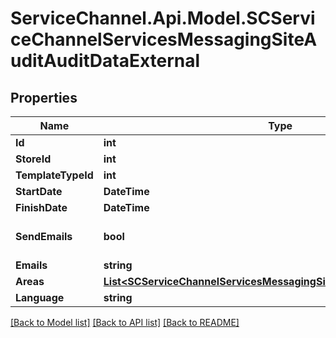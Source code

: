 # ServiceChannel.Api.Model.SCServiceChannelServicesMessagingSiteAuditAuditDataExternal

## Properties

Name | Type | Description | Notes
------------ | ------------- | ------------- | -------------
**Id** | **int** |  | [optional] 
**StoreId** | **int** |  | [optional] 
**TemplateTypeId** | **int** |  | [optional] 
**StartDate** | **DateTime** |  | [optional] 
**FinishDate** | **DateTime** |  | [optional] 
**SendEmails** | **bool** |  | [optional] [default to false]
**Emails** | **string** |  | [optional] 
**Areas** | [**List&lt;SCServiceChannelServicesMessagingSiteAuditAuditAreaRequest&gt;**](SCServiceChannelServicesMessagingSiteAuditAuditAreaRequest.md) |  | [optional] 
**Language** | **string** |  | [optional] 

[[Back to Model list]](../README.md#documentation-for-models) [[Back to API list]](../README.md#documentation-for-api-endpoints) [[Back to README]](../README.md)

